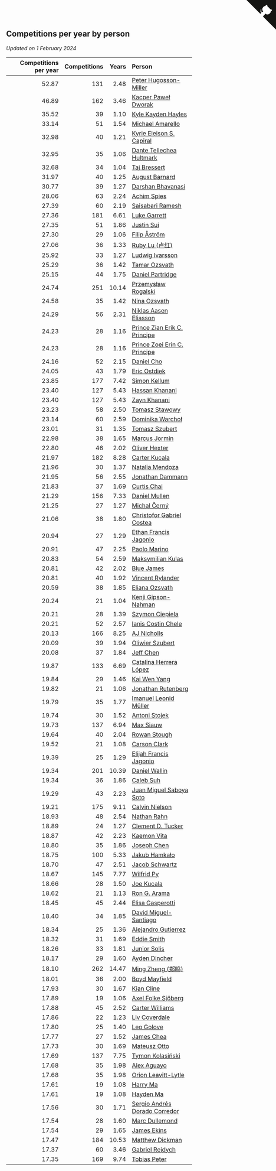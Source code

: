 ## Competitions per year by person

*Updated on  1 February 2024*

| Competitions per year | Competitions | Years | Person |
| ---: | ---: | ---: | :--- |
| 52.87 | 131 | 2.48 | [Peter Hugosson-Miller](https://www.worldcubeassociation.org/persons/2021HUGO01) |
| 46.89 | 162 | 3.46 | [Kacper Paweł Dworak](https://www.worldcubeassociation.org/persons/2020DWOR01) |
| 35.52 | 39 | 1.10 | [Kyle Kayden Hayles](https://www.worldcubeassociation.org/persons/2022HAYL02) |
| 33.14 | 51 | 1.54 | [Michael Amarello](https://www.worldcubeassociation.org/persons/2022AMAR09) |
| 32.98 | 40 | 1.21 | [Kyrie Eleison S. Capiral](https://www.worldcubeassociation.org/persons/2022CAPI02) |
| 32.95 | 35 | 1.06 | [Dante Tellechea Hultmark](https://www.worldcubeassociation.org/persons/2023HULT01) |
| 32.68 | 34 | 1.04 | [Taj Bressert](https://www.worldcubeassociation.org/persons/2023BRES01) |
| 31.97 | 40 | 1.25 | [August Barnard](https://www.worldcubeassociation.org/persons/2022BARN21) |
| 30.77 | 39 | 1.27 | [Darshan Bhavanasi](https://www.worldcubeassociation.org/persons/2022BHAV01) |
| 28.06 | 63 | 2.24 | [Achim Spies](https://www.worldcubeassociation.org/persons/2021SPIE01) |
| 27.39 | 60 | 2.19 | [Saisabari Ramesh](https://www.worldcubeassociation.org/persons/2021RAME01) |
| 27.36 | 181 | 6.61 | [Luke Garrett](https://www.worldcubeassociation.org/persons/2017GARR05) |
| 27.35 | 51 | 1.86 | [Justin Sui](https://www.worldcubeassociation.org/persons/2022SUIJ01) |
| 27.30 | 29 | 1.06 | [Filip Åström](https://www.worldcubeassociation.org/persons/2023ASTR01) |
| 27.06 | 36 | 1.33 | [Ruby Lu (卢红)](https://www.worldcubeassociation.org/persons/2022LURU01) |
| 25.92 | 33 | 1.27 | [Ludwig Ivarsson](https://www.worldcubeassociation.org/persons/2022IVAR01) |
| 25.29 | 36 | 1.42 | [Tamar Ozsvath](https://www.worldcubeassociation.org/persons/2022OZSV04) |
| 25.15 | 44 | 1.75 | [Daniel Partridge](https://www.worldcubeassociation.org/persons/2022PART02) |
| 24.74 | 251 | 10.14 | [Przemysław Rogalski](https://www.worldcubeassociation.org/persons/2013ROGA02) |
| 24.58 | 35 | 1.42 | [Nina Ozsvath](https://www.worldcubeassociation.org/persons/2022OZSV03) |
| 24.29 | 56 | 2.31 | [Niklas Aasen Eliasson](https://www.worldcubeassociation.org/persons/2021ELIA01) |
| 24.23 | 28 | 1.16 | [Prince Zian Erik C. Principe](https://www.worldcubeassociation.org/persons/2022PRIN08) |
| 24.23 | 28 | 1.16 | [Prince Zoei Erin C. Principe](https://www.worldcubeassociation.org/persons/2022PRIN09) |
| 24.16 | 52 | 2.15 | [Daniel Cho](https://www.worldcubeassociation.org/persons/2021CHOD01) |
| 24.05 | 43 | 1.79 | [Eric Ostdiek](https://www.worldcubeassociation.org/persons/2022OSTD01) |
| 23.85 | 177 | 7.42 | [Simon Kellum](https://www.worldcubeassociation.org/persons/2016KELL12) |
| 23.40 | 127 | 5.43 | [Hassan Khanani](https://www.worldcubeassociation.org/persons/2018KHAN26) |
| 23.40 | 127 | 5.43 | [Zayn Khanani](https://www.worldcubeassociation.org/persons/2018KHAN28) |
| 23.23 | 58 | 2.50 | [Tomasz Stawowy](https://www.worldcubeassociation.org/persons/2021STAW01) |
| 23.14 | 60 | 2.59 | [Dominika Warchoł](https://www.worldcubeassociation.org/persons/2021WARC01) |
| 23.01 | 31 | 1.35 | [Tomasz Szubert](https://www.worldcubeassociation.org/persons/2022SZUB02) |
| 22.98 | 38 | 1.65 | [Marcus Jormin](https://www.worldcubeassociation.org/persons/2022JORM01) |
| 22.80 | 46 | 2.02 | [Oliver Hexter](https://www.worldcubeassociation.org/persons/2022HEXT01) |
| 21.97 | 182 | 8.28 | [Carter Kucala](https://www.worldcubeassociation.org/persons/2015KUCA01) |
| 21.96 | 30 | 1.37 | [Natalia Mendoza](https://www.worldcubeassociation.org/persons/2022MEND24) |
| 21.95 | 56 | 2.55 | [Jonathan Dammann](https://www.worldcubeassociation.org/persons/2021DAMM01) |
| 21.83 | 37 | 1.69 | [Curtis Chai](https://www.worldcubeassociation.org/persons/2022CHAI02) |
| 21.29 | 156 | 7.33 | [Daniel Mullen](https://www.worldcubeassociation.org/persons/2016MULL04) |
| 21.25 | 27 | 1.27 | [Michal Černý](https://www.worldcubeassociation.org/persons/2022CERN03) |
| 21.06 | 38 | 1.80 | [Christofor Gabriel Costea](https://www.worldcubeassociation.org/persons/2022COST03) |
| 20.94 | 27 | 1.29 | [Ethan Francis Jagonio](https://www.worldcubeassociation.org/persons/2022JAGO03) |
| 20.91 | 47 | 2.25 | [Paolo Marino](https://www.worldcubeassociation.org/persons/2021MARI04) |
| 20.83 | 54 | 2.59 | [Maksymilian Kulas](https://www.worldcubeassociation.org/persons/2021KULA02) |
| 20.81 | 42 | 2.02 | [Blue James](https://www.worldcubeassociation.org/persons/2022JAME01) |
| 20.81 | 40 | 1.92 | [Vincent Rylander](https://www.worldcubeassociation.org/persons/2022RYLA01) |
| 20.59 | 38 | 1.85 | [Eliana Ozsvath](https://www.worldcubeassociation.org/persons/2022OZSV01) |
| 20.24 | 21 | 1.04 | [Kenji Gipson-Nahman](https://www.worldcubeassociation.org/persons/2023GIPS01) |
| 20.21 | 28 | 1.39 | [Szymon Ciepiela](https://www.worldcubeassociation.org/persons/2022CIEP01) |
| 20.21 | 52 | 2.57 | [Ianis Costin Chele](https://www.worldcubeassociation.org/persons/2021CHEL01) |
| 20.13 | 166 | 8.25 | [AJ Nicholls](https://www.worldcubeassociation.org/persons/2015NICH04) |
| 20.09 | 39 | 1.94 | [Oliwier Szubert](https://www.worldcubeassociation.org/persons/2022SZUB01) |
| 20.08 | 37 | 1.84 | [Jeff Chen](https://www.worldcubeassociation.org/persons/2022CHEN19) |
| 19.87 | 133 | 6.69 | [Catalina Herrera López](https://www.worldcubeassociation.org/persons/2017LOPE31) |
| 19.84 | 29 | 1.46 | [Kai Wen Yang](https://www.worldcubeassociation.org/persons/2022YANG19) |
| 19.82 | 21 | 1.06 | [Jonathan Rutenberg](https://www.worldcubeassociation.org/persons/2023RUTE01) |
| 19.79 | 35 | 1.77 | [Imanuel Leonid Müller](https://www.worldcubeassociation.org/persons/2022MULL02) |
| 19.74 | 30 | 1.52 | [Antoni Stojek](https://www.worldcubeassociation.org/persons/2022STOJ03) |
| 19.73 | 137 | 6.94 | [Max Siauw](https://www.worldcubeassociation.org/persons/2017SIAU02) |
| 19.64 | 40 | 2.04 | [Rowan Stough](https://www.worldcubeassociation.org/persons/2022STOU01) |
| 19.52 | 21 | 1.08 | [Carson Clark](https://www.worldcubeassociation.org/persons/2023CLAR02) |
| 19.39 | 25 | 1.29 | [Elijah Francis Jagonio](https://www.worldcubeassociation.org/persons/2022JAGO02) |
| 19.34 | 201 | 10.39 | [Daniel Wallin](https://www.worldcubeassociation.org/persons/2013WALL03) |
| 19.34 | 36 | 1.86 | [Caleb Suh](https://www.worldcubeassociation.org/persons/2022SUHC01) |
| 19.29 | 43 | 2.23 | [Juan Miguel Saboya Soto](https://www.worldcubeassociation.org/persons/2021SOTO01) |
| 19.21 | 175 | 9.11 | [Calvin Nielson](https://www.worldcubeassociation.org/persons/2014NIEL03) |
| 18.93 | 48 | 2.54 | [Nathan Rahn](https://www.worldcubeassociation.org/persons/2021RAHN01) |
| 18.89 | 24 | 1.27 | [Clement D. Tucker](https://www.worldcubeassociation.org/persons/2022TUCK09) |
| 18.87 | 42 | 2.23 | [Kaemon Vita](https://www.worldcubeassociation.org/persons/2021VITA01) |
| 18.80 | 35 | 1.86 | [Joseph Chen](https://www.worldcubeassociation.org/persons/2022CHEN16) |
| 18.75 | 100 | 5.33 | [Jakub Hamkało](https://www.worldcubeassociation.org/persons/2018HAMK01) |
| 18.70 | 47 | 2.51 | [Jacob Schwartz](https://www.worldcubeassociation.org/persons/2021SCHW01) |
| 18.67 | 145 | 7.77 | [Wilfrid Py](https://www.worldcubeassociation.org/persons/2016PYWI01) |
| 18.66 | 28 | 1.50 | [Joe Kucala](https://www.worldcubeassociation.org/persons/2022KUCA01) |
| 18.62 | 21 | 1.13 | [Ron G. Arama](https://www.worldcubeassociation.org/persons/2022ARAM01) |
| 18.45 | 45 | 2.44 | [Elisa Gasperotti](https://www.worldcubeassociation.org/persons/2021GASP01) |
| 18.40 | 34 | 1.85 | [David Miguel-Santiago](https://www.worldcubeassociation.org/persons/2022MIGU02) |
| 18.34 | 25 | 1.36 | [Alejandro Gutierrez](https://www.worldcubeassociation.org/persons/2022GUTI09) |
| 18.32 | 31 | 1.69 | [Eddie Smith](https://www.worldcubeassociation.org/persons/2022SMIT20) |
| 18.26 | 33 | 1.81 | [Junior Solis](https://www.worldcubeassociation.org/persons/2022SOLI03) |
| 18.17 | 29 | 1.60 | [Ayden Dincher](https://www.worldcubeassociation.org/persons/2022DINC01) |
| 18.10 | 262 | 14.47 | [Ming Zheng (郑鸣)](https://www.worldcubeassociation.org/persons/2009ZHEN11) |
| 18.01 | 36 | 2.00 | [Boyd Mayfield](https://www.worldcubeassociation.org/persons/2022MAYF01) |
| 17.93 | 30 | 1.67 | [Kian Cline](https://www.worldcubeassociation.org/persons/2022CLIN01) |
| 17.89 | 19 | 1.06 | [Axel Folke Sjöberg](https://www.worldcubeassociation.org/persons/2023SJOB01) |
| 17.88 | 45 | 2.52 | [Carter Williams](https://www.worldcubeassociation.org/persons/2021WILL06) |
| 17.86 | 22 | 1.23 | [Liv Coverdale](https://www.worldcubeassociation.org/persons/2022COVE02) |
| 17.80 | 25 | 1.40 | [Leo Golove](https://www.worldcubeassociation.org/persons/2022GOLO02) |
| 17.77 | 27 | 1.52 | [James Chea](https://www.worldcubeassociation.org/persons/2022CHEA05) |
| 17.73 | 30 | 1.69 | [Mateusz Otto](https://www.worldcubeassociation.org/persons/2022OTTO01) |
| 17.69 | 137 | 7.75 | [Tymon Kolasiński](https://www.worldcubeassociation.org/persons/2016KOLA02) |
| 17.68 | 35 | 1.98 | [Alex Aguayo](https://www.worldcubeassociation.org/persons/2022AGUA01) |
| 17.68 | 35 | 1.98 | [Orion Leavitt-Lytle](https://www.worldcubeassociation.org/persons/2022LEAV01) |
| 17.61 | 19 | 1.08 | [Harry Ma](https://www.worldcubeassociation.org/persons/2023MAHA01) |
| 17.61 | 19 | 1.08 | [Hayden Ma](https://www.worldcubeassociation.org/persons/2023MAHA02) |
| 17.56 | 30 | 1.71 | [Sergio Andrés Dorado Corredor](https://www.worldcubeassociation.org/persons/2022CORR05) |
| 17.54 | 28 | 1.60 | [Marc Dullemond](https://www.worldcubeassociation.org/persons/2022DULL01) |
| 17.54 | 29 | 1.65 | [James Ekins](https://www.worldcubeassociation.org/persons/2022EKIN01) |
| 17.47 | 184 | 10.53 | [Matthew Dickman](https://www.worldcubeassociation.org/persons/2013DICK01) |
| 17.37 | 60 | 3.46 | [Gabriel Rejdych](https://www.worldcubeassociation.org/persons/2020REJD01) |
| 17.35 | 169 | 9.74 | [Tobias Peter](https://www.worldcubeassociation.org/persons/2014PETE03) |


<a href="https://github.com/jonatanklosko/wca_statistics" class="github-corner" aria-label="View source on Github"><svg width="80" height="80" viewBox="0 0 250 250" style="fill:#151513; color:#fff; position: absolute; top: 0; border: 0; right: 0;" aria-hidden="true"><path d="M0,0 L115,115 L130,115 L142,142 L250,250 L250,0 Z"></path><path d="M128.3,109.0 C113.8,99.7 119.0,89.6 119.0,89.6 C122.0,82.7 120.5,78.6 120.5,78.6 C119.2,72.0 123.4,76.3 123.4,76.3 C127.3,80.9 125.5,87.3 125.5,87.3 C122.9,97.6 130.6,101.9 134.4,103.2" fill="currentColor" style="transform-origin: 130px 106px;" class="octo-arm"></path><path d="M115.0,115.0 C114.9,115.1 118.7,116.5 119.8,115.4 L133.7,101.6 C136.9,99.2 139.9,98.4 142.2,98.6 C133.8,88.0 127.5,74.4 143.8,58.0 C148.5,53.4 154.0,51.2 159.7,51.0 C160.3,49.4 163.2,43.6 171.4,40.1 C171.4,40.1 176.1,42.5 178.8,56.2 C183.1,58.6 187.2,61.8 190.9,65.4 C194.5,69.0 197.7,73.2 200.1,77.6 C213.8,80.2 216.3,84.9 216.3,84.9 C212.7,93.1 206.9,96.0 205.4,96.6 C205.1,102.4 203.0,107.8 198.3,112.5 C181.9,128.9 168.3,122.5 157.7,114.1 C157.9,116.9 156.7,120.9 152.7,124.9 L141.0,136.5 C139.8,137.7 141.6,141.9 141.8,141.8 Z" fill="currentColor" class="octo-body"></path></svg></a><style>.github-corner:hover .octo-arm{animation:octocat-wave 560ms ease-in-out}@keyframes octocat-wave{0%,100%{transform:rotate(0)}20%,60%{transform:rotate(-25deg)}40%,80%{transform:rotate(10deg)}}@media (max-width:500px){.github-corner:hover .octo-arm{animation:none}.github-corner .octo-arm{animation:octocat-wave 560ms ease-in-out}}</style>
